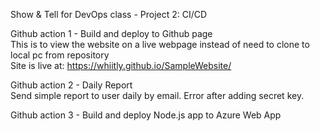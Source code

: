 Show & Tell for DevOps class - Project 2: CI/CD     <br/>

Github action 1 - Build and deploy to Github page     <br/>
This is to view the website on a live webpage instead of need to clone to local pc from repository  
Site is live at: https://whiitly.github.io/SampleWebsite/

Github action 2 - Daily Report     <br/>
Send simple report to user daily by email.
Error after adding secret key.

Github action 3 - Build and deploy Node.js app to Azure Web App     <br/>

